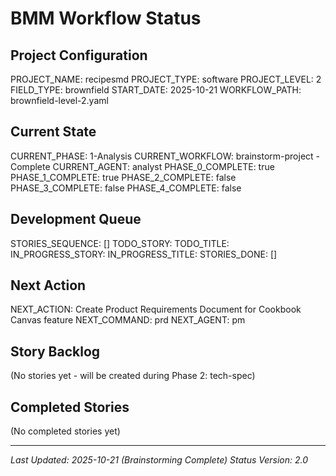 # BMM Workflow Status

## Project Configuration

PROJECT_NAME: recipesmd
PROJECT_TYPE: software
PROJECT_LEVEL: 2
FIELD_TYPE: brownfield
START_DATE: 2025-10-21
WORKFLOW_PATH: brownfield-level-2.yaml

## Current State

CURRENT_PHASE: 1-Analysis
CURRENT_WORKFLOW: brainstorm-project - Complete
CURRENT_AGENT: analyst
PHASE_0_COMPLETE: true
PHASE_1_COMPLETE: true
PHASE_2_COMPLETE: false
PHASE_3_COMPLETE: false
PHASE_4_COMPLETE: false

## Development Queue

STORIES_SEQUENCE: []
TODO_STORY:
TODO_TITLE:
IN_PROGRESS_STORY:
IN_PROGRESS_TITLE:
STORIES_DONE: []

## Next Action

NEXT_ACTION: Create Product Requirements Document for Cookbook Canvas feature
NEXT_COMMAND: prd
NEXT_AGENT: pm

## Story Backlog

(No stories yet - will be created during Phase 2: tech-spec)

## Completed Stories

(No completed stories yet)

---

_Last Updated: 2025-10-21 (Brainstorming Complete)_
_Status Version: 2.0_
